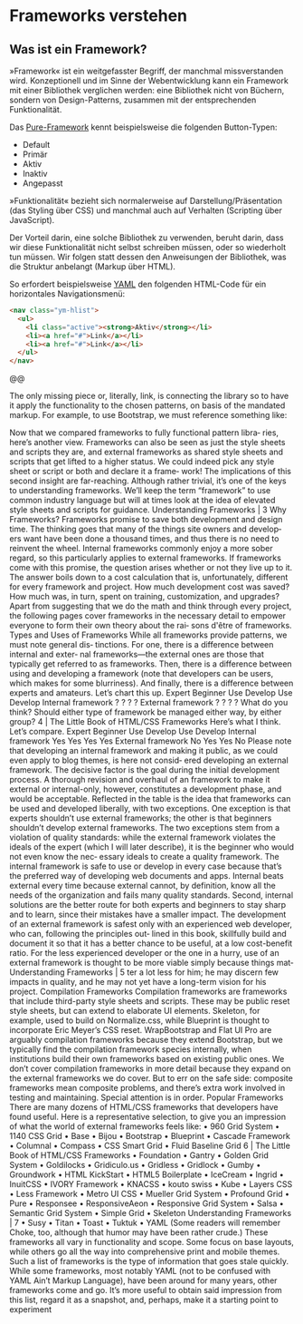 # Frameworks verstehen

## Was ist ein Framework?

»Framework« ist ein weitgefasster Begriff, der manchmal missverstanden wird. Konzeptionell und im Sinne der Webentwicklung kann ein Framework mit einer Bibliothek verglichen werden: eine Bibliothek nicht von Büchern, sondern von Design-Patterns, zusammen mit der entsprechenden Funktionalität. 

Das [Pure-Framework](https://purecss.io/) kennt beispielsweise die folgenden Button-Typen:

* Default
* Primär
* Aktiv
* Inaktiv
* Angepasst

»Funktionalität« bezieht sich normalerweise auf Darstellung/Präsentation (das Styling über CSS) und manchmal auch auf Verhalten (Scripting über JavaScript).

Der Vorteil darin, eine solche Bibliothek zu verwenden, beruht darin, dass wir diese Funktionalität nicht selbst schreiben müssen, oder so wiederholt tun müssen. Wir folgen statt dessen den Anweisungen der Bibliothek, was die Struktur anbelangt (Markup über HTML).

So erfordert beispielsweise [YAML](http://www.yaml.de/) den folgenden HTML-Code für ein horizontales Navigationsmenü:

```html
<nav class="ym-hlist">
  <ul>
    <li class="active"><strong>Aktiv</strong></li>
    <li><a href="#">Link</a></li>
    <li><a href="#">Link</a></li>
  </ul>
</nav>
```

@@

The only missing piece or, literally, link, is connecting the library so
to have it apply the functionality to the chosen patterns, on basis of
the mandated markup.
For example, to use Bootstrap, we must reference something like:
<link rel="stylesheet"
href="https://maxcdn.bootstrapcdn.com/bootstrap/
3.3.1/css/bootstrap.min.css">
Now that we compared frameworks to fully functional pattern libra‐
ries, here’s another view. Frameworks can also be seen as just the
style sheets and scripts they are, and external frameworks as shared
style sheets and scripts that get lifted to a higher status. We could
indeed pick any style sheet or script or both and declare it a frame‐
work!
The implications of this second insight are far-reaching. Although
rather trivial, it’s one of the keys to understanding frameworks. We’ll
keep the term “framework” to use common industry language but
will at times look at the idea of elevated style sheets and scripts for
guidance.
Understanding Frameworks | 3
Why Frameworks?
Frameworks promise to save both development and design time.
The thinking goes that many of the things site owners and develop‐
ers want have been done a thousand times, and thus there is no need
to reinvent the wheel. Internal frameworks commonly enjoy a more
sober regard, so this particularly applies to external frameworks.
If frameworks come with this promise, the question arises whether
or not they live up to it. The answer boils down to a cost calculation
that is, unfortunately, different for every framework and project.
How much development cost was saved? How much was, in turn,
spent on training, customization, and upgrades?
Apart from suggesting that we do the math and think through every
project, the following pages cover frameworks in the necessary
detail to empower everyone to form their own theory about the rai‐
sons d'être of frameworks.
Types and Uses of Frameworks
While all frameworks provide patterns, we must note general dis‐
tinctions. For one, there is a difference between internal and exter‐
nal frameworks—the external ones are those that typically get
referred to as frameworks. Then, there is a difference between using
and developing a framework (note that developers can be users,
which makes for some blurriness). And finally, there is a difference
between experts and amateurs.
Let’s chart this up.
Expert Beginner
Use Develop Use Develop
Internal framework ? ? ? ?
External framework ? ? ? ?
What do you think? Should either type of framework be managed
either way, by either group?
4 | The Little Book of HTML/CSS Frameworks
Here’s what I think. Let’s compare.
Expert Beginner
Use Develop Use Develop
Internal framework Yes Yes Yes Yes
External framework No Yes Yes No
Please note that developing an internal framework and making it
public, as we could even apply to blog themes, is here not consid‐
ered developing an external framework. The decisive factor is the
goal during the initial development process. A thorough revision
and overhaul of an framework to make it external or internal-only,
however, constitutes a development phase, and would be acceptable.
Reflected in the table is the idea that frameworks can be used and
developed liberally, with two exceptions. One exception is that
experts shouldn’t use external frameworks; the other is that beginners
shouldn’t develop external frameworks.
The two exceptions stem from a violation of quality standards: while
the external framework violates the ideals of the expert (which I will
later describe), it is the beginner who would not even know the nec‐
essary ideals to create a quality framework.
The internal framework is safe to use or develop in every case
because that’s the preferred way of developing web documents and
apps. Internal beats external every time because external cannot, by
definition, know all the needs of the organization and fails many
quality standards. Second, internal solutions are the better route for
both experts and beginners to stay sharp and to learn, since their
mistakes have a smaller impact.
The development of an external framework is safest only with an
experienced web developer, who can, following the principles out‐
lined in this book, skillfully build and document it so that it has a
better chance to be useful, at a low cost-benefit ratio. For the less
experienced developer or the one in a hurry, use of an external
framework is thought to be more viable simply because things mat‐
Understanding Frameworks | 5
ter a lot less for him; he may discern few impacts in quality, and he
may not yet have a long-term vision for his project.
Compilation Frameworks
Compilation frameworks are frameworks that include third-party
style sheets and scripts. These may be public reset style sheets, but
can extend to elaborate UI elements. Skeleton, for example, used to
build on Normalize.css, while Blueprint is thought to incorporate
Eric Meyer’s CSS reset. WrapBootstrap and Flat UI Pro are arguably
compilation frameworks because they extend Bootstrap, but we
typically find the compilation framework species internally, when
institutions build their own frameworks based on existing public
ones.
We don’t cover compilation frameworks in more detail because they
expand on the external frameworks we do cover. But to err on the
safe side: composite frameworks mean composite problems, and
there’s extra work involved in testing and maintaining. Special
attention is in order.
Popular Frameworks
There are many dozens of HTML/CSS frameworks that developers
have found useful. Here is a representative selection, to give you an
impression of what the world of external frameworks feels like:
• 960 Grid System
• 1140 CSS Grid
• Base
• Bijou
• Bootstrap
• Blueprint
• Cascade Framework
• Columnal
• Compass
• CSS Smart Grid
• Fluid Baseline Grid
6 | The Little Book of HTML/CSS Frameworks
• Foundation
• Gantry
• Golden Grid System
• Goldilocks
• Gridiculo.us
• Gridless
• Gridlock
• Gumby
• Groundwork
• HTML KickStart
• HTML5 Boilerplate
• IceCream
• Ingrid
• InuitCSS
• IVORY Framework
• KNACSS
• kouto swiss
• Kube
• Layers CSS
• Less Framework
• Metro UI CSS
• Mueller Grid System
• Profound Grid
• Pure
• Responsee
• ResponsiveAeon
• Responsive Grid System
• Salsa
• Semantic Grid System
• Simple Grid
• Skeleton
Understanding Frameworks | 7
• Susy
• Titan
• Toast
• Tuktuk
• YAML
(Some readers will remember Choke, too, although that humor may
have been rather crude.)
These frameworks all vary in functionality and scope. Some focus
on base layouts, while others go all the way into comprehensive
print and mobile themes.
Such a list of frameworks is the type of information that goes stale
quickly. While some frameworks, most notably YAML (not to be
confused with YAML Ain’t Markup Language), have been around
for many years, other frameworks come and go. It’s more useful to
obtain said impression from this list, regard it as a snapshot, and,
perhaps, make it a starting point to experiment